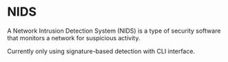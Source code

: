 # NIDS
A Network Intrusion Detection System (NIDS) is a type of security software that monitors a network for suspicious activity.

Currently only using signature-based detection with CLI interface.
